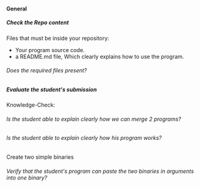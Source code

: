 #### General

##### Check the Repo content

Files that must be inside your repository:

- Your program source code.
- a README.md file, Which clearly explains how to use the program.

###### Does the required files present?

##### Evaluate the student's submission

Knowledge-Check:

###### Is the student able to explain clearly how we can merge 2 programs?

###### Is the student able to explain clearly how his program works?

Create two simple binaries

###### Verify that the student's program can paste the two binaries in arguments into one binary?

